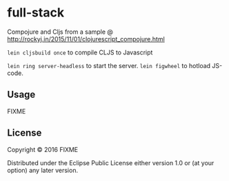 # full-stack

Compojure and Cljs from a sample @ http://rockyj.in/2015/11/01/clojurescript_compojure.html

`lein cljsbuild once` to compile CLJS to Javascript

`lein ring server-headless` to start the server.
`lein figwheel` to hotload JS-code. 


## Usage

FIXME

## License

Copyright © 2016 FIXME

Distributed under the Eclipse Public License either version 1.0 or (at
your option) any later version.
